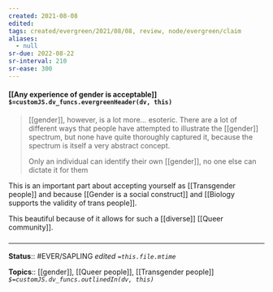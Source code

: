 ```yaml
---
created: 2021-08-08
edited: 
tags: created/evergreen/2021/08/08, review, node/evergreen/claim
aliases:
  - null
sr-due: 2022-08-22
sr-interval: 210
sr-ease: 300
---
```


#### [[Any experience of gender is acceptable]] `$=customJS.dv_funcs.evergreenHeader(dv, this)`

> [[gender]], however, is a lot more… esoteric. There are a lot of different ways that people have attempted to illustrate the [[gender]] spectrum, but none have quite thoroughly captured it, because the spectrum is itself a very abstract concept.
> 
> Only an individual can identify their own [[gender]], no one else can dictate it for them
> 
> 

This is an important part about accepting yourself as [[Transgender people]] and because [[Gender is a social construct]] and [[Biology supports the validity of trans people]].

This beautiful because of it allows for such a [[diverse]] [[Queer community]].

### <hr class="footnote"/>

**Status**:: #EVER/SAPLING
*edited `=this.file.mtime`*

**Topics**:: [[gender]], [[Queer people]], [[Transgender people]]
*`$=customJS.dv_funcs.outlinedIn(dv, this)`*
